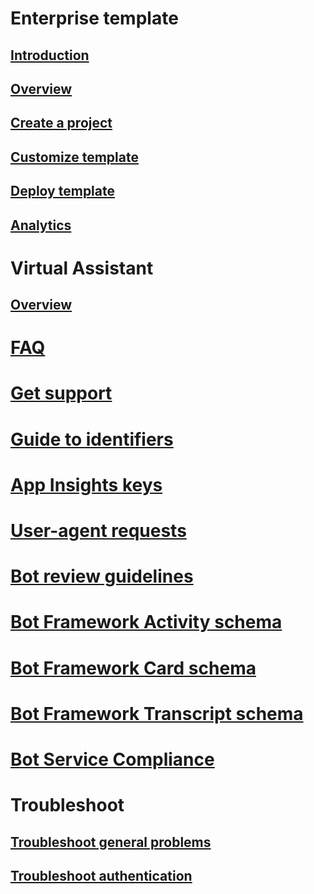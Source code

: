 # Enterprise template
## [Introduction](../v4sdk/bot-builder-enterprise-template-overview.md)
## [Overview](../v4sdk/bot-builder-enterprise-template-overview-detail.md)
## [Create a project](../v4sdk/bot-builder-enterprise-template-create-project.md)
## [Customize template](../v4sdk/bot-builder-enterprise-template-customize.md)
## [Deploy template](../v4sdk/bot-builder-enterprise-template-deployment.md)
## [Analytics](../v4sdk/bot-builder-enterprise-template-powerbi.md)
# Virtual Assistant 
## [Overview](../v4sdk/bot-builder-virtual-assistant-introduction.md)
# [FAQ](../bot-service-resources-bot-framework-faq.md)
# [Get support](../bot-service-resources-links-help.md)
# [Guide to identifiers](../bot-service-resources-identifiers-guide.md)
# [App Insights keys](../bot-service-resources-app-insights-keys.md)
# [User-agent requests](../bot-service-resources-user-agent.md)
# [Bot review guidelines](../bot-service-review-guidelines.md)
# [Bot Framework Activity schema](https://github.com/Microsoft/BotBuilder/blob/hub/specs/botframework-activity/botframework-activity.md)
# [Bot Framework Card schema](https://github.com/Microsoft/BotBuilder/blob/hub/specs/botframework-activity/botframework-cards.md)
# [Bot Framework Transcript schema](https://github.com/Microsoft/BotBuilder/blob/hub/specs/transcript/transcript.md)
# [Bot Service Compliance](../v4sdk/bot-service-compliance.md)
# Troubleshoot
## [Troubleshoot general problems](../bot-service-troubleshoot-general-problems.md)
## [Troubleshoot authentication](../bot-service-troubleshoot-authentication-problems.md)
